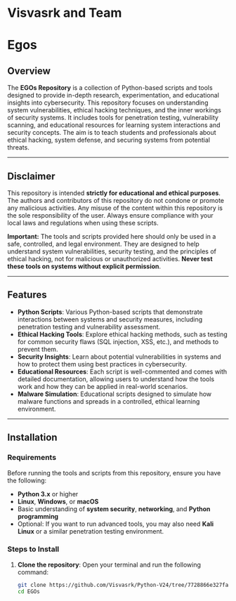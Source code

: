 # Visvasrk and Team
# Egos

## Overview

The **EGOs Repository** is a collection of Python-based scripts and tools designed to provide in-depth research, experimentation, and educational insights into cybersecurity. This repository focuses on understanding system vulnerabilities, ethical hacking techniques, and the inner workings of security systems. It includes tools for penetration testing, vulnerability scanning, and educational resources for learning system interactions and security concepts. The aim is to teach students and professionals about ethical hacking, system defense, and securing systems from potential threats.

---

## Disclaimer

This repository is intended **strictly for educational and ethical purposes**. The authors and contributors of this repository do not condone or promote any malicious activities. Any misuse of the content within this repository is the sole responsibility of the user. Always ensure compliance with your local laws and regulations when using these scripts.

**Important:** The tools and scripts provided here should only be used in a safe, controlled, and legal environment. They are designed to help understand system vulnerabilities, security testing, and the principles of ethical hacking, not for malicious or unauthorized activities. **Never test these tools on systems without explicit permission**.

---

## Features

- **Python Scripts**: Various Python-based scripts that demonstrate interactions between systems and security measures, including penetration testing and vulnerability assessment.
- **Ethical Hacking Tools**: Explore ethical hacking methods, such as testing for common security flaws (SQL injection, XSS, etc.), and methods to prevent them.
- **Security Insights**: Learn about potential vulnerabilities in systems and how to protect them using best practices in cybersecurity.
- **Educational Resources**: Each script is well-commented and comes with detailed documentation, allowing users to understand how the tools work and how they can be applied in real-world scenarios.
- **Malware Simulation**: Educational scripts designed to simulate how malware functions and spreads in a controlled, ethical learning environment.

---

## Installation

### Requirements

Before running the tools and scripts from this repository, ensure you have the following:

- **Python 3.x** or higher
- **Linux**, **Windows**, or **macOS**
- Basic understanding of **system security**, **networking**, and **Python programming**
- Optional: If you want to run advanced tools, you may also need **Kali Linux** or a similar penetration testing environment.

### Steps to Install

1. **Clone the repository**:
   Open your terminal and run the following command:
   ```bash
   git clone https://github.com/Visvasrk/Python-V24/tree/7728866e327fa0219c702fc5bab9b40314d1e9b2/Malwares/Egos
   cd EGOs
